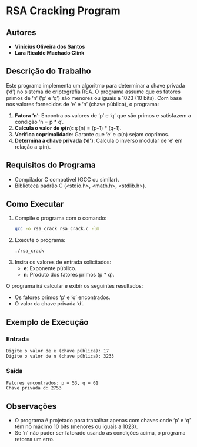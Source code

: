 # RSA Cracking Program

## Autores
- **Vinícius Oliveira dos Santos**
- **Lara Ricalde Machado Clink**

## Descrição do Trabalho
Este programa implementa um algoritmo para determinar a chave privada (‘d’) no sistema de criptografia RSA. O programa assume que os fatores primos de ‘n’ (‘p’ e ‘q’) são menores ou iguais a 1023 (10 bits). Com base nos valores fornecidos de ‘e’ e ‘n’ (chave pública), o programa:

1. **Fatora ‘n’**: Encontra os valores de ‘p’ e ‘q’ que são primos e satisfazem a condição ‘n = p \* q’.
2. **Calcula o valor de φ(n)**: φ(n) = (p-1) \* (q-1).
3. **Verifica coprimalidade**: Garante que ‘e’ e φ(n) sejam coprimos.
4. **Determina a chave privada (‘d’)**: Calcula o inverso modular de ‘e’ em relação a φ(n).

## Requisitos do Programa
- Compilador C compatível (GCC ou similar).
- Biblioteca padrão C (<stdio.h>, <math.h>, <stdlib.h>).

## Como Executar
1. Compile o programa com o comando:
   ```bash
   gcc -o rsa_crack rsa_crack.c -lm
   ```
2. Execute o programa:
   ```bash
   ./rsa_crack
   ```
3. Insira os valores de entrada solicitados:
   - **e**: Exponente público.
   - **n**: Produto dos fatores primos (p \* q).

O programa irá calcular e exibir os seguintes resultados:
- Os fatores primos ‘p’ e ‘q’ encontrados.
- O valor da chave privada ‘d’.

## Exemplo de Execução
### Entrada
```
Digite o valor de e (chave pública): 17
Digite o valor de n (chave pública): 3233
```

### Saída
```
Fatores encontrados: p = 53, q = 61
Chave privada d: 2753
```

## Observações
- O programa é projetado para trabalhar apenas com chaves onde ‘p’ e ‘q’ têm no máximo 10 bits (menores ou iguais a 1023).
- Se ‘n’ não puder ser fatorado usando as condições acima, o programa retorna um erro.
